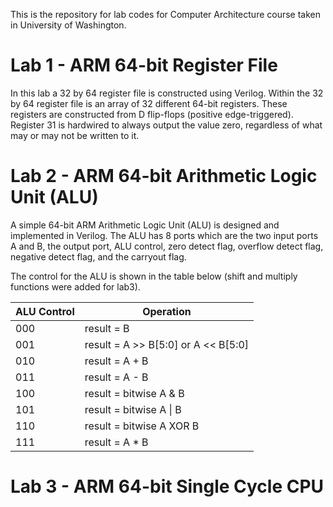 This is the repository for lab codes for Computer Architecture course taken in University of Washington.

# __Lab 1 - ARM 64-bit Register File__

In this lab a 32 by 64 register file is constructed using Verilog. Within the 32 by 64 register file is an array of 32 different 64-bit registers. 
These registers are constructed from D flip-flops (positive edge-triggered). Register 31 is hardwired to always output the value zero, regardless of what may or may not be written to it.

# __Lab 2 - ARM 64-bit Arithmetic Logic Unit (ALU)__

A simple 64-bit ARM Arithmetic Logic Unit (ALU) is designed and implemented in Verilog. 
The ALU has 8 ports which are the two input ports A and B, the output port, ALU control, zero detect flag, overflow detect flag, negative detect flag, and the carryout flag.

The control for the ALU is shown in the table below (shift and multiply functions were added for lab3).

| ALU Control | Operation |
| ----------- | --------- |
| 000 | result = B |
| 001 | result = A >> B[5:0] or A << B[5:0]|
| 010 | result = A + B |
| 011 | result = A - B |
| 100 | result = bitwise A & B |
| 101 | result = bitwise A \| B |
| 110 | result = bitwise A XOR B |
| 111 | result = A * B |

# __Lab 3 - ARM 64-bit Single Cycle CPU__
